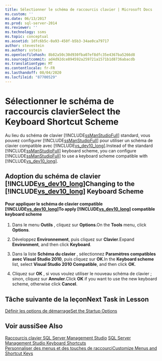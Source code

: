 ```yaml
---
title: Sélectionner le schéma de raccourcis clavier | Microsoft Docs
ms.custom: ''
ms.date: 06/13/2017
ms.prod: sql-server-2014
ms.reviewer: ''
ms.technology: ssms
ms.topic: conceptual
ms.assetid: 1dfc6b5c-0a93-450f-b5b3-34ae0ca79717
author: stevestein
ms.author: sstein
ms.openlocfilehash: 8b82a50c30d930fba07ef8dfc35e4367ba5266d8
ms.sourcegitcommit: ad4d92dce894592a259721a1571b1d8736abacdb
ms.translationtype: MT
ms.contentlocale: fr-FR
ms.lasthandoff: 08/04/2020
ms.locfileid: "87700529"
---
```

# <a name="select-the-keyboard-shortcut-scheme"></a><span data-ttu-id="23de8-102">Sélectionner le schéma de raccourcis clavier</span><span class="sxs-lookup"><span data-stu-id="23de8-102">Select the Keyboard Shortcut Scheme</span></span>
  <span data-ttu-id="23de8-103">Au lieu du schéma de clavier [!INCLUDE[ssManStudioFull](../../includes/ssmanstudiofull-md.md)] standard, vous pouvez configurer [!INCLUDE[ssManStudioFull](../../includes/ssmanstudiofull-md.md)] pour utiliser un schéma de clavier compatible avec [!INCLUDE[vs_dev10_long](../../includes/vs-dev10-long-md.md)].</span><span class="sxs-lookup"><span data-stu-id="23de8-103">Instead of the standard [!INCLUDE[ssManStudioFull](../../includes/ssmanstudiofull-md.md)] keyboard scheme, you can configure [!INCLUDE[ssManStudioFull](../../includes/ssmanstudiofull-md.md)] to use a keyboard scheme compatible with [!INCLUDE[vs_dev10_long](../../includes/vs-dev10-long-md.md)].</span></span>  
  
## <a name="changing-to-the-vs_dev10_long-keyboard-scheme"></a><span data-ttu-id="23de8-104">Adoption du schéma de clavier [!INCLUDE[vs_dev10_long](../../includes/vs-dev10-long-md.md)]</span><span class="sxs-lookup"><span data-stu-id="23de8-104">Changing to the [!INCLUDE[vs_dev10_long](../../includes/vs-dev10-long-md.md)] Keyboard Scheme</span></span>  
  
#### <a name="to-apply-vs_dev10_long-compatible-keyboard-scheme"></a><span data-ttu-id="23de8-105">Pour appliquer le schéma de clavier compatible [!INCLUDE[vs_dev10_long](../../includes/vs-dev10-long-md.md)]</span><span class="sxs-lookup"><span data-stu-id="23de8-105">To apply [!INCLUDE[vs_dev10_long](../../includes/vs-dev10-long-md.md)] compatible keyboard scheme</span></span>  
  
1.  <span data-ttu-id="23de8-106">Dans le menu **Outils** , cliquez sur **Options**.</span><span class="sxs-lookup"><span data-stu-id="23de8-106">On the **Tools** menu, click **Options**.</span></span>  
  
2.  <span data-ttu-id="23de8-107">Développez **Environnement**, puis cliquez sur **Clavier**.</span><span class="sxs-lookup"><span data-stu-id="23de8-107">Expand **Environment**, and then click **Keyboard**.</span></span>  
  
3.  <span data-ttu-id="23de8-108">Dans la liste **Schéma du clavier** , sélectionnez **Paramètres compatibles avec Visual Studio 2010**, puis cliquez sur **OK**.</span><span class="sxs-lookup"><span data-stu-id="23de8-108">In the **Keyboard scheme** list, select **Visual Studio 2010 Compatible**, and then click **OK**.</span></span>  
  
4.  <span data-ttu-id="23de8-109">Cliquez sur **OK** , si vous voulez utiliser le nouveau schéma de clavier ; sinon, cliquez sur **Annuler**.</span><span class="sxs-lookup"><span data-stu-id="23de8-109">Click **OK** if you want to use the new keyboard scheme, otherwise click **Cancel**.</span></span>  
  
## <a name="next-task-in-lesson"></a><span data-ttu-id="23de8-110">Tâche suivante de la leçon</span><span class="sxs-lookup"><span data-stu-id="23de8-110">Next Task in Lesson</span></span>  
 [<span data-ttu-id="23de8-111">Définir les options de démarrage</span><span class="sxs-lookup"><span data-stu-id="23de8-111">Set the Startup Options</span></span>](lesson-1-7-set-the-startup-options.md)  
  
## <a name="see-also"></a><span data-ttu-id="23de8-112">Voir aussi</span><span class="sxs-lookup"><span data-stu-id="23de8-112">See Also</span></span>  
 <span data-ttu-id="23de8-113">[Raccourcis clavier SQL Server Management Studio](../sql-server-management-studio-keyboard-shortcuts.md) </span><span class="sxs-lookup"><span data-stu-id="23de8-113">[SQL Server Management Studio Keyboard Shortcuts](../sql-server-management-studio-keyboard-shortcuts.md) </span></span>  
 [<span data-ttu-id="23de8-114">Personnaliser des menus et des touches de raccourci</span><span class="sxs-lookup"><span data-stu-id="23de8-114">Customize Menus and Shortcut Keys</span></span>](../customize-menus-and-shortcut-keys.md)  
  
  
